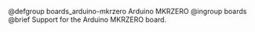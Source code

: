 @defgroup    boards_arduino-mkrzero Arduino MKRZERO
@ingroup     boards
@brief       Support for the Arduino MKRZERO board.
